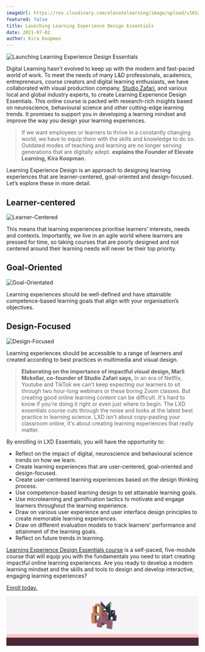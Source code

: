 ```yaml
---
imageUrl: https://res.cloudinary.com/elevatelearning/image/upload/v1652341526/site-assets/insights-cover-14_e8mvik.jpg
featured: false
title: Launching Learning Experience Design Essentials
date: 2021-07-02
author: Kira Koopman
---
```


<img src="https://res.cloudinary.com/elevatelearning/image/upload/c_scale,w_600/v1652430300/site-articles/launching-learning-experience-design-essentials/top-banner_osmzkg.png" alt="Launching Learning Experience Design Essentials" title="Launching Learning Experience Design Essentials" class="img-center"/>

Digital Learning hasn’t evolved to keep up with the modern and fast-paced world of work. To meet the needs of many L&D professionals, academics, entrepreneurs, course creators and digital learning enthusiasts, we have collaborated with visual production company, [Studio Zafari](https://studiozafari.com), and various local and global industry experts, to create Learning Experience Design Essentials. This online course is packed with research-rich insights based on neuroscience, behavioural science and other cutting-edge learning trends. It promises to support you in developing a learning mindset and improve the way you design your learning experiences.

> If we want employees or learners to thrive in a constantly changing world, we have to equip them with the skills and knowledge to do so. Outdated modes of teaching and learning are no longer serving generations that are digitally adept. **explains the Founder of Elevate Learning, Kira Koopman.**

Learning Experience Design is an approach to designing learning experiences that are learner-centered, goal-oriented and design-focused. Let’s explore these in more detail.

## Learner-centered

<img src="https://res.cloudinary.com/elevatelearning/image/upload/c_scale,w_150/v1652430299/site-articles/launching-learning-experience-design-essentials/learner-centered_fsjgzd.jpg" alt="Learner-Centered" title="Learner-Centered" class="img-center"/>

This means that learning experiences prioritise learners’ interests, needs and contexts. Importantly, we live in an agile world where learners are pressed for time, so taking courses that are poorly designed and not centered around their learning needs will never be their top priority.

## Goal-Oriented

<img src="https://res.cloudinary.com/elevatelearning/image/upload/c_scale,w_150/v1652430299/site-articles/launching-learning-experience-design-essentials/goal-orientated_oe5kvq.jpg" alt="Goal-Orientated" title="Goal-Orientated" class="img-center"/>

Learning experiences should be well-defined and have attainable competence-based learning goals that align with your organisation’s objectives.

## Design-Focused

<img src="https://res.cloudinary.com/elevatelearning/image/upload/c_scale,w_150/v1652430299/site-articles/launching-learning-experience-design-essentials/design-focused_ykfrtj.jpg" alt="Design-Focused" title="Design-Focused" class="img-center"/>

Learning experiences should be accessible to a range of learners and created according to best practices in multimedia and visual design.

> **Elaborating on the importance of impactful visual design, Marli Mckellar, co-founder of Studio Zafari says,** In an era of Netflix, Youtube and TikTok we can't keep expecting our learners to sit through two hour-long webinars or these boring Zoom classes. But creating good online learning content can be difficult. It's hard to know if you're doing it right or even just where to begin. The LXD essentials course cuts through the noise and looks at the latest best practice in learning science. LXD isn't about copy-pasting your classroom online, it's about creating learning experiences that really matter.

By enrolling in LXD Essentials, you will have the opportunity to:

- Reflect on the impact of digital, neuroscience and behavioural science trends on how we learn.
- Create learning experiences that are user-centered, goal-oriented and design-focused.
- Create user-centered learning experiences based on the design thinking process.
- Use competence-based learning design to set attainable learning goals.
- Use microlearning and gamification tactics to motivate and engage learners throughout the learning experience.
- Draw on various user experience and user interface design principles to create memorable learning experiences.
- Draw on different evaluation models to track learners’ performance and attainment of the learning goals.
- Reflect on future trends in learning.

[Learning Experience Design Essentials course](https://lxd.elevatelearning.org/) is a self-paced, five-module course that will equip you with the fundamentals you need to start creating impactful online learning experiences. Are you ready to develop a modern learning mindset and the skills and tools to design and develop interactive, engaging learning experiences?

[Enroll today.](http://learning-experience-design-essentials.teachable.com/purchase?product_id=3212990&_ga=2.123600783.525642403.1625304376-745769386.1625304376)

![bottom-banner](./bottom-banner.png?height=200&width=600)

